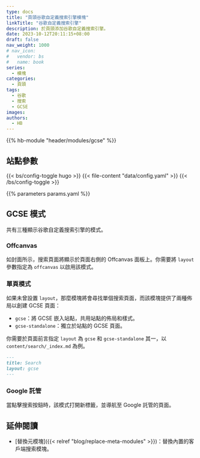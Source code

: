 ```yaml
---
type: docs
title: "頁頭谷歌自定義搜索引擎模塊"
linkTitle: "谷歌自定義搜索引擎"
description: 於頁頭添加谷歌自定義搜索引擎。
date: 2023-10-12T20:11:15+08:00
draft: false
nav_weight: 1000
# nav_icon:
#   vendor: bs
#   name: book
series:
  - 模塊
categories:
  - 頁頭
tags:
  - 谷歌
  - 搜索
  - GCSE
images:
authors:
  - HB
---
```


{{% hb-module "header/modules/gcse" %}}

## 站點參數

{{< bs/config-toggle hugo >}}
{{< file-content "data/config.yaml" >}}
{{< /bs/config-toggle >}}

{{% parameters params.yaml %}}

## GCSE 模式

共有三種顯示谷歌自定義搜索引擎的模式。

### Offcanvas

如封面所示，搜索頁面將顯示於頁面右側的 Offcanvas 面板上。你需要將 `layout` 參數指定為 `offcanvas` 以啟用該模式。

### 單頁模式

如果未曾設置 `layout`，那麼模塊將會尋找單個搜索頁面，而該模塊提供了兩種佈局以創建 GCSE 頁面：

- `gcse`：將 GCSE 嵌入站點，共用站點的佈局和樣式。
- `gcse-standalone`：獨立於站點的 GCSE 頁面。

你需要於頁面前言指定 `layout` 為 `gcse` 和 `gcse-standalone` 其一，以 `content/search/_index.md` 為例。

```markdown
---
title: Search
layout: gcse
---
```

### Google 託管

當點擊搜索按鈕時，該模式打開新標籤，並導航至 Google 託管的頁面。

## 延伸閱讀

- [替換元模塊]({{< relref "blog/replace-meta-modules" >}})：替換內置的客戶端搜索模塊。
